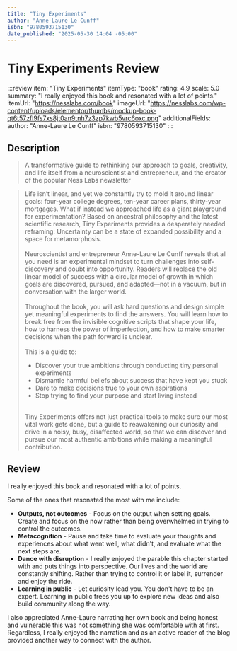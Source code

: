 ```yaml
---
title: "Tiny Experiments"
author: "Anne-Laure Le Cunff"
isbn: "9780593715130"
date_published: "2025-05-30 14:04 -05:00"
---
```


# Tiny Experiments Review

:::review
item: "Tiny Experiments"
itemType: "book"
rating: 4.9
scale: 5.0
summary: "I really enjoyed this book and resonated with a lot of points."
itemUrl: "https://nesslabs.com/book"
imageUrl: "https://nesslabs.com/wp-content/uploads/elementor/thumbs/mockup-book-qt6t57zfl9fs7xs8jt0an9tnh7z3zp7kwb5vrc6oxc.png"
additionalFields:
  author: "Anne-Laure Le Cunff"
  isbn: "9780593715130"
:::

## Description

> A transformative guide to rethinking our approach to goals, creativity, and life itself from a neuroscientist and entrepreneur, and the creator of the popular Ness Labs newsletter

> Life isn’t linear, and yet we constantly try to mold it around linear goals: four-year college degrees, ten-year career plans, thirty-year mortgages. What if instead we approached life as a giant playground for experimentation? Based on ancestral philosophy and the latest scientific research, Tiny Experiments provides a desperately needed reframing: Uncertainty can be a state of expanded possibility and a space for metamorphosis.  
> <br>
> Neuroscientist and entrepreneur Anne-Laure Le Cunff reveals that all you need is an experimental mindset to turn challenges into self-discovery and doubt into opportunity. Readers will replace the old linear model of success with a circular model of growth in which goals are discovered, pursued, and adapted—not in a vacuum, but in conversation with the larger world.  
> <br>
> Throughout the book, you will ask hard questions and design simple yet meaningful experiments to find the answers. You will learn how to break free from the invisible cognitive scripts that shape your life, how to harness the power of imperfection, and how to make smarter decisions when the path forward is unclear.  
> <br>
> This is a guide to:
> - Discover your true ambitions through conducting tiny personal experiments
> - Dismantle harmful beliefs about success that have kept you stuck
> - Dare to make decisions true to your own aspirations
> - Stop trying to find your purpose and start living instead  
> <br>
> Tiny Experiments offers not just practical tools to make sure our most vital work gets done, but a guide to reawakening our curiosity and drive in a noisy, busy, disaffected world, so that we can discover and pursue our most authentic ambitions while making a meaningful contribution.

## Review

I really enjoyed this book and resonated with a lot of points. 

Some of the ones that resonated the most with me include:

- **Outputs, not outcomes** - Focus on the output when setting goals. Create and focus on the now rather than being overwhelmed in trying to control the outcomes. 
- **Metacognition** - Pause and take time to evaluate your thoughts and experiences about what went well, what didn't, and evaluate what the next steps are. 
- **Dance with disruption** - I really enjoyed the parable this chapter started with and puts things into perspective. Our lives and the world are constantly shifting. Rather than trying to control it or label it, surrender and enjoy the ride. 
- **Learning in public** - Let curiosity lead you. You don't have to be an expert. Learning in public frees you up to explore new ideas and also build community along the way. 

I also appreciated Anne-Laure narrating her own book and being honest and vulnerable this was not something she was comfortable with at first. Regardless, I really enjoyed the narration and as an active reader of the blog provided another way to connect with the author. 